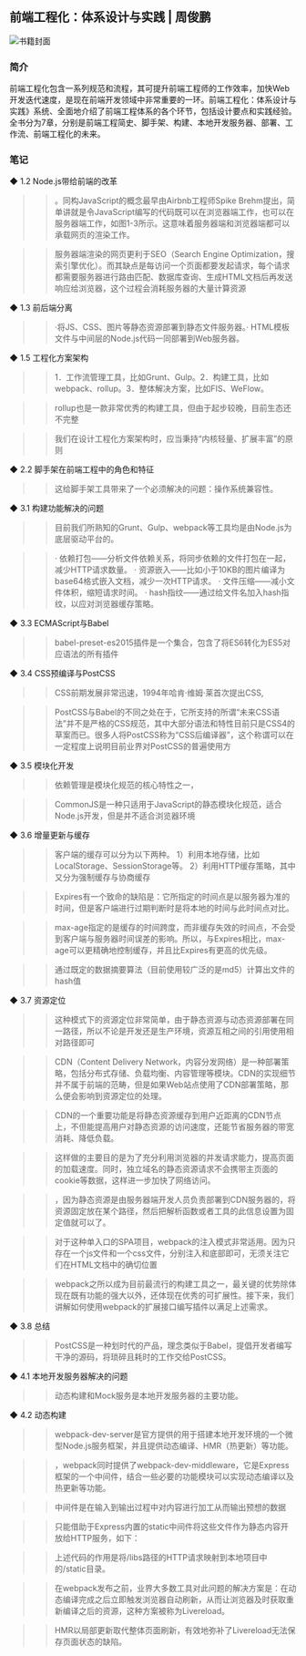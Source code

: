 ## 前端工程化：体系设计与实践 | 周俊鹏

<img src="https://wfqqreader-1252317822.image.myqcloud.com/cover/574/23914574/t6_23914574.jpg" alt="书籍封面" class="wr_bookCover_img">

### 简介

前端工程化包含一系列规范和流程，其可提升前端工程师的工作效率，加快Web开发迭代速度，是现在前端开发领域中非常重要的一环。前端工程化：体系设计与实践》系统、全面地介绍了前端工程体系的各个环节，包括设计要点和实践经验。全书分为7章，分别是前端工程简史、脚手架、构建、本地开发服务器、部署、工作流、前端工程化的未来。

### 笔记

◆ 1.2 Node.js带给前端的改革

>> 。同构JavaScript的概念最早由Airbnb工程师Spike Brehm提出，简单讲就是令JavaScript编写的代码既可以在浏览器端工作，也可以在服务器端工作，如图1-3所示。这意味着服务器端和浏览器端都可以承载网页的渲染工作。

>> 服务器端渲染的网页更利于SEO（Search Engine Optimization，搜索引擎优化）。而其缺点是每访问一个页面都要发起请求，每个请求都需要服务器进行路由匹配、数据库查询、生成HTML文档后再发送响应给浏览器，这个过程会消耗服务器的大量计算资源

◆ 1.3 前后端分离

>> ·将JS、CSS、图片等静态资源部署到静态文件服务器。· HTML模板文件与中间层的Node.js代码一同部署到Web服务器。

◆ 1.5 工程化方案架构

>> 1．工作流管理工具，比如Grunt、Gulp。2．构建工具，比如webpack、rollup。3．整体解决方案，比如FIS、WeFlow。

>> rollup也是一款非常优秀的构建工具，但由于起步较晚，目前生态还不完整

>> 我们在设计工程化方案架构时，应当秉持“内核轻量、扩展丰富”的原则

◆ 2.2 脚手架在前端工程中的角色和特征

>> 这给脚手架工具带来了一个必须解决的问题：操作系统兼容性。

◆ 3.1 构建功能解决的问题

>> 目前我们所熟知的Grunt、Gulp、webpack等工具均是由Node.js为底层驱动平台的。

>> · 依赖打包——分析文件依赖关系，将同步依赖的文件打包在一起，减少HTTP请求数量。
· 资源嵌入——比如小于10KB的图片编译为base64格式嵌入文档，减少一次HTTP请求。
· 文件压缩——减小文件体积，缩短请求时间。
· hash指纹——通过给文件名加入hash指纹，以应对浏览器缓存策略。

◆ 3.3 ECMAScript与Babel

>> babel-preset-es2015插件是一个集合，包含了将ES6转化为ES5对应语法的所有插件

◆ 3.4 CSS预编译与PostCSS

>> CSS前期发展非常迅速，1994年哈肯·维姆·莱首次提出CSS,

>> PostCSS与Babel的不同之处在于，它所支持的所谓“未来CSS语法”并不是严格的CSS规范，其中大部分语法和特性目前只是CSS4的草案而已。很多人将PostCSS称为“CSS后编译器”，这个称谓可以在一定程度上说明目前业界对PostCSS的普遍使用方

◆ 3.5 模块化开发

>> 依赖管理是模块化规范的核心特性之一，

>> CommonJS是一种只适用于JavaScript的静态模块化规范，适合Node.js开发，但是并不适合浏览器环境

◆ 3.6 增量更新与缓存

>> 客户端的缓存可以分为以下两种。
1）利用本地存储，比如LocalStorage、SessionStorage等。
2）利用HTTP缓存策略，其中又分为强制缓存与协商缓存

>> Expires有一个致命的缺陷是：它所指定的时间点是以服务器为准的时间，但是客户端进行过期判断时是将本地的时间与此时间点对比。

>> max-age指定的是缓存的时间跨度，而非缓存失效的时间点，不会受到客户端与服务器时间误差的影响。所以，与Expires相比，max-age可以更精确地控制缓存，并且比Expires有更高的优先级。

>> 通过既定的数据摘要算法（目前使用较广泛的是md5）计算出文件的hash值

◆ 3.7 资源定位

>> 这种模式下的资源定位非常简单，由于静态资源与动态资源部署在同一路径，所以不论是开发还是生产环境，资源互相之间的引用使用相对路径即可

>> CDN（Content Delivery Network，内容分发网络）是一种部署策略，包括分布式存储、负载均衡、内容管理等模块。CDN的实现细节并不属于前端的范畴，但是如果Web站点使用了CDN部署策略，那么便会影响到资源定位的处理。

>> CDN的一个重要功能是将静态资源缓存到用户近距离的CDN节点上，不但能提高用户对静态资源的访问速度，还能节省服务器的带宽消耗、降低负载。

>> 这样做的主要目的是为了充分利用浏览器的并发请求能力，提高页面的加载速度。同时，独立域名的静态资源请求不会携带主页面的cookie等数据，这样进一步加快了网络访问。

>> ，因为静态资源是由服务器端开发人员负责部署到CDN服务器的，将资源固定放在某个路径，然后把解析函数或者工具的此信息设置为固定值就可以了。

>> 对于这种单入口的SPA项目，webpack的注入模式非常适用。因为只存在一个js文件和一个css文件，分别注入<body>和<head>底部即可，无须关注它们在HTML文档中的确切位置

>> webpack之所以成为目前最流行的构建工具之一，最关键的优势除体现在既有功能的强大以外，还体现在优秀的可扩展性。接下来，我们讲解如何使用webpack的扩展接口编写插件以满足上述需求。

◆ 3.8 总结

>> PostCSS是一种划时代的产品，理念类似于Babel，提倡开发者编写干净的源码，将琐碎且耗时的工作交给PostCSS。

◆ 4.1 本地开发服务器解决的问题

>> 动态构建和Mock服务是本地开发服务器的主要功能。

◆ 4.2 动态构建

>> webpack-dev-server是官方提供的用于搭建本地开发环境的一个微型Node.js服务框架，并且提供动态编译、HMR（热更新）等功能。

>> ，webpack同时提供了webpack-dev-middleware，它是Express框架的一个中间件，结合一些必要的功能模块可以实现动态编译以及热更新等功能。

>> 中间件是在输入到输出过程中对内容进行加工从而输出预想的数据

>> 只能借助于Express内置的static中间件将这些文件作为静态内容开放给HTTP服务，如下：

>> 上述代码的作用是将/libs路径的HTTP请求映射到本地项目中的/static目录。

>> 在webpack发布之前，业界大多数工具对此问题的解决方案是：在动态编译完成之后立即触发浏览器自动刷新，从而让浏览器及时获取重新编译之后的资源，这种方案被称为Livereload。

>> HMR以局部更新取代整体页面刷新，有效地弥补了Livereload无法保存页面状态的缺陷。
